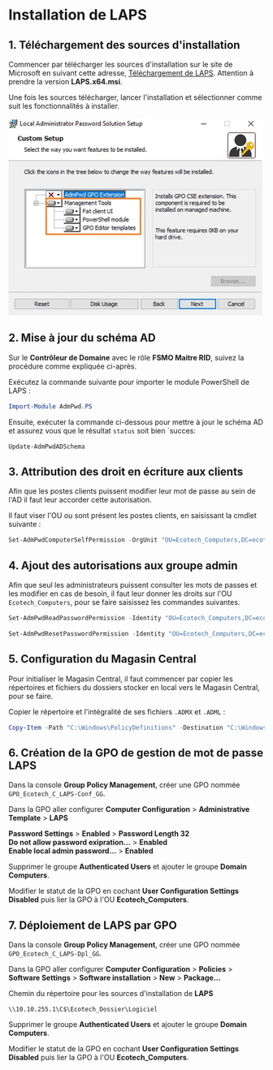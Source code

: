 # Installation de LAPS 

## 1. Téléchargement des sources d'installation

Commencer par télécharger les sources d'installation sur le site de Microsoft en suivant cette adresse, [Téléchargement de LAPS](https://www.microsoft.com/en-us/download/details.aspx?id=46899). Attention à prendre la version **LAPS.x64.msi**.

Une fois les sources télécharger, lancer l'installation et sélectionner comme suit les fonctionnalités à installer.

![](../Ressources/Scripts/Images/LAPS_Install.jpg)

## 2. Mise à jour du schéma AD

Sur le **Contrôleur de Domaine** avec le rôle **FSMO Maitre RID**, suivez la procédure comme expliquée ci-après.

Exécutez la commande suivante pour importer le module PowerShell de LAPS :
```Powershell
Import-Module AdmPwd.PS
```

Ensuite, exécuter la commande ci-dessous pour mettre à jour le schéma AD et assurez vous que le résultat `status` soit bien `succes:

```Powershell
Update-AdmPwdADSchema
```

## 3. Attribution des droit en écriture aux clients 

Afin que les postes clients puissent modifier leur mot de passe au sein de l'AD il faut leur accorder cette autorisation.

Il faut viser l'OU ou sont présent les postes clients, en saisissant la cmdlet suivante :
```Powershell
Set-AdmPwdComputerSelfPermission -OrgUnit "OU=Ecotech_Computers,DC=ecotechsolutions,DC=lan"
```

## 4. Ajout des autorisations aux groupe admin

Afin que seul les administrateurs puissent consulter les mots de passes et les modifier en cas de besoin, il faut leur donner les droits sur l'OU `Ecotech_Computers`, pour se faire saisissez les commandes suivantes.

```Powershell
Set-AdmPwdReadPasswordPermission -Identity "OU=Ecotech_Computers,DC=ecotechsolutions,DC=lan" -AllowedPrincipals "Grp_Ecotech_Admin_GG"
```

```Powershell
Set-AdmPwdResetPasswordPermission -Identity "OU=Ecotech_Computers,DC=ecotechsolutions,DC=lan" -AllowedPrincipals "Grp_Ecotech_Admin_GG"
```

## 5. Configuration du Magasin Central

Pour initialiser le Magasin Central, il faut commencer par copier les répertoires et fichiers du dossiers stocker en local vers le Magasin Central, pour se faire.

Copier le répertoire et l'intégralité de ses fichiers `.ADMX` et `.ADML` :
```Powershell
Copy-Item -Path "C:\Windows\PolicyDefinitions" -Destination "C:\Windows\SYSVOL\sysvol\ecotechsolutions.lan\Policies" -Recurse -Force
```

## 6. Création de la GPO de gestion de mot de passe LAPS

Dans la console **Group Policy Management**, créer une GPO nommée `GPO_Ecotech_C_LAPS-Conf_GG`. 

Dans la GPO aller configurer **Computer Configuration** > **Administrative Template** > **LAPS** 

**Password Settings** > **Enabled** > **Password Length 32** \
**Do not allow password exipration...** > **Enabled** \
**Enable local  admin password...** > **Enabled**

Supprimer le groupe **Authenticated Users** et ajouter le groupe **Domain Computers**. 

Modifier le statut de la GPO en cochant **User Configuration Settings Disabled** puis lier la GPO à l'OU **Ecotech_Computers**.

## 7. Déploiement de LAPS par GPO

Dans la console **Group Policy Management**, créer une GPO nommée `GPO_Ecotech_C_LAPS-Dpl_GG`. 

Dans la GPO aller configurer **Computer Configuration** > **Policies** > **Software Settings** > **Software installation** > **New** > **Package...** 

Chemin du répertoire pour les sources d'installation de **LAPS**
```
\\10.10.255.1\C$\Ecotech_Dossier\Logiciel
```

Supprimer le groupe **Authenticated Users** et ajouter le groupe **Domain Computers**. 

Modifier le statut de la GPO en cochant **User Configuration Settings Disabled** puis lier la GPO à l'OU **Ecotech_Computers**.

